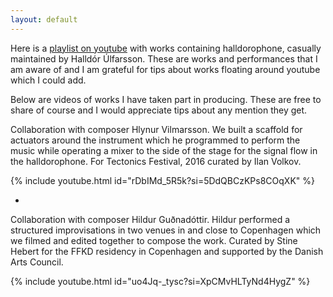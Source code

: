 ```yaml
---
layout: default
---
```

Here is a [playlist on youtube](https://youtu.be/rDbIMd_5R5k?si=-mhI8jGYSvoaeuU0) with works containing halldorophone, casually maintained by Halldór Úlfarsson. These are works and performances that I am aware of and I am grateful for tips about works floating around youtube which I could add. 

Below are videos of works I have taken part in producing. These are free to share of course and I would appreciate tips about any mention they get.

Collaboration with composer Hlynur Vilmarsson. We built a scaffold for actuators around the instrument which he programmed to perform the music while operating a mixer to the side of the stage for the signal flow in the halldorophone. For Tectonics Festival, 2016 curated by Ilan Volkov.

{% include youtube.html id="rDbIMd_5R5k?si=5DdQBCzKPs8COqXK" %}   

-

Collaboration with composer Hildur Guðnadóttir. Hildur performed a structured improvisations in two venues in and close to Copenhagen which we filmed and edited together to compose the work. Curated by Stine Hebert for the FFKD residency in Copenhagen and supported by the Danish Arts Council.

{% include youtube.html id="uo4Jq-_tysc?si=XpCMvHLTyNd4HygZ" %}
